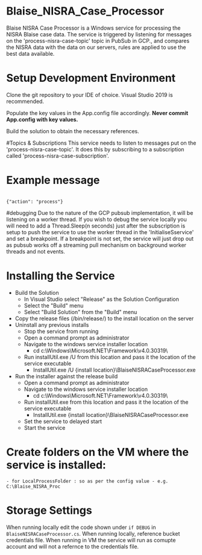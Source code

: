 # Blaise_NISRA_Case_Processor

Blaise NISRA Case Processor is a Windows service for processing the NISRA Blaise case data. The service is triggered by listening for messages on 
the 'process-nisra-case-topic' topic in PubSub in GCP., and compares the NISRA data with the data on our servers, rules are applied to use the best data available.

# Setup Development Environment

Clone the git repository to your IDE of choice. Visual Studio 2019 is recommended.

Populate the key values in the App.config file accordingly. **Never commit App.config with key values.**

Build the solution to obtain the necessary references.

#Topics & Subscriptions
This service needs to listen to messages put on the 'process-nisra-case-topic'. It does this by subscribing to a subscription called 'process-nisra-case-subscription'.

    
# Example message
```

{"action": "process"}

```

#debugging
Due to the nature of the GCP pubsub implementation, it will be listening on a worker thread. If you wish to debug the service locally you will
need to add a Thread.Sleep(n seconds) just after the subscription is setup to push the service to use the worker thread in the 'InitialiseSservice' and set a breakpoint. If a breakpoint is not set,
the service will just drop out as pubsub works off a streaming pull mechanism on background worker threads and not events.


# Installing the Service

  - Build the Solution
    - In Visual Studio select "Release" as the Solution Configuration
    - Select the "Build" menu
    - Select "Build Solution" from the "Build" menu
  - Copy the release files (/bin/release/) to the install location on the server
  - Uninstall any previous installs
    - Stop the service from running
    - Open a command prompt as administrator
    - Navigate to the windows service installer location
      - cd c:\Windows\Microsoft.NET\Framework\v4.0.30319\
    - Run installUtil.exe /U from this location and pass it the location of the service executable
      - InstallUtil.exe /U {install location}\BlaiseNISRACaseProcessor.exe
  - Run the installer against the release build
    - Open a command prompt as administrator
    - Navigate to the windows service installer location
      - cd c:\Windows\Microsoft.NET\Framework\v4.0.30319\
    - Run installUtil.exe from this location and pass it the location of the service executable
      - InstallUtil.exe {install location}\BlaiseNISRACaseProcessor.exe
    - Set the service to delayed start
    - Start the service

# Create folders on the VM where the service is installed:

    - for LocalProcessFolder : so as per the config value - e.g. C:\Blaise_NISRA_Proc

# Storage Settings

When running locally edit the code shown under `if DEBUG` in `BlaiseNISRACaseProcessor.cs`. When running locally, reference bucket credentials file. When running in VM the service will run as comupte account and will not a refernce to the credentials file.
  
    
    
